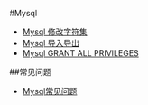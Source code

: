 #Mysql

- [Mysql 修改字符集](character-set.md)
- [Mysql 导入导出](export-import.md)
- [Mysql GRANT ALL PRIVILEGES](mysql-grant-all-privileges.md)

##常见问题
- [Mysql常见问题](faq.md)

